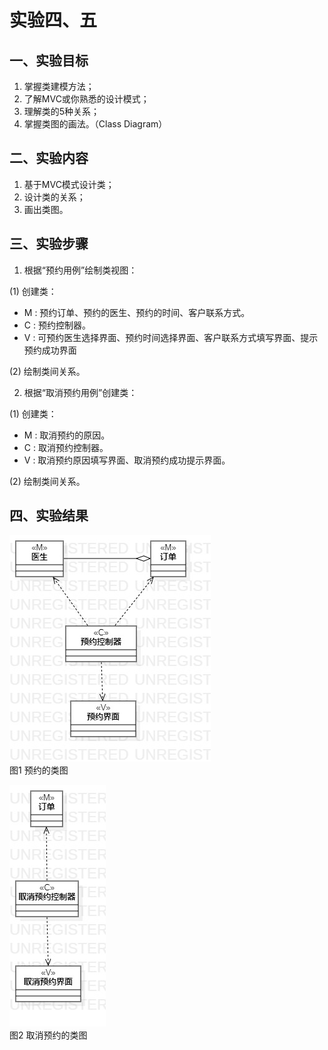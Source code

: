 # 实验四、五

## 一、实验目标

1. 掌握类建模方法；
2. 了解MVC或你熟悉的设计模式；
3. 理解类的5种关系；
4. 掌握类图的画法。（Class Diagram）


## 二、实验内容

1. 基于MVC模式设计类；
2. 设计类的关系；
3. 画出类图。

## 三、实验步骤

1. 根据“预约用例”绘制类视图：

(1) 创建类： 
- M : 预约订单、预约的医生、预约的时间、客户联系方式。
- C : 预约控制器。
- V : 可预约医生选择界面、预约时间选择界面、客户联系方式填写界面、提示预约成功界面

(2) 绘制类间关系。 

2. 根据“取消预约用例”创建类： 

(1) 创建类： 
- M : 取消预约的原因。
- C : 取消预约控制器。
- V : 取消预约原因填写界面、取消预约成功提示界面。

(2) 绘制类间关系。


## 四、实验结果

![类图](./预约的类图.jpg)  
图1  预约的类图

![类图](./取消预约的类图.jpg)  
图2  取消预约的类图
